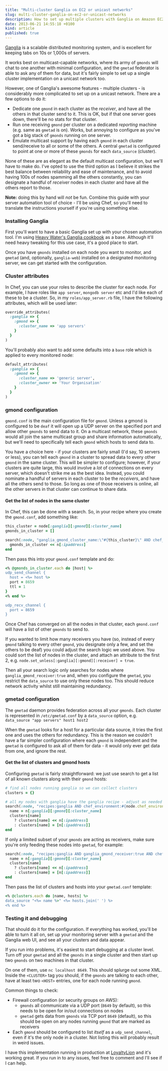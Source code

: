 ```yaml
---
title: "Multi-cluster Ganglia on EC2 or unicast networks"
slug: multi-cluster-ganglia-on-ec2-or-unicast-networks
description: How to set up multiple clusters with Ganglia on Amazon EC2 or unicast networks, with examples in Chef
date: 2013-06-21 14:55:18 +0100
kind: article
published: true
---
```


[Ganglia](https://ganglia.sourceforge.net/) is a scalable distributed monitoring system, and is excellent for keeping tabs on 10s or 1,000s of servers.

It works best on multicast-capable networks, where its army of `gmonds` will chat to one another with minimal configuration, and the `gmetad` federator is able to ask any of them for data, but it's fairly simple to set up a single cluster implementation on a unicast network too.

However, one of Ganglia's awesome features - multiple clusters - is considerably more complicated to set up on a unicast network. There are a few options to do it:

- Dedicate one `gmond` in each cluster as the _receiver_, and have all the others in that cluster send to it. This is OK, but if that one server goes down, there'll be no stats for that cluster.
- Run one receiving `gmond` per cluster on a dedicated _reporting_ machine (e.g. same as `gmetad` is on). Works, but annoying to configure as you've got a big stack of `gmonds` running on one server.
- Emulate multicast support by having each `gmond` in each cluster send/receive to all or some of the others. A central `gmetad` is configured to point at one or more of these `gmonds` for each `data_source` (cluster).

None of these are as elegant as the default multicast configuration, but we'll have to make do. I've opted to use the third option as I believe it strikes the best balance between reliability and ease of maintenance, and to avoid having 100s of nodes spamming all the others constantly, you can designate a handful of _receiver_ nodes in each cluster and have all the others report to those.

**Note:** doing this by hand will _not_ be fun. Combine this guide with your server automation tool of choice - I'll be using Chef, so you'll need to translate the instructions yourself if you're using something else.

<!-- more -->

### Installing Ganglia

First you'll want to have a basic Ganglia set up with your chosen automation tool. I'm using [Heavy Water's Ganglia cookbook](https://github.com/hw-cookbooks/ganglia) as a base. Although it'll need heavy tweaking for this use case, it's a good place to start.

Once you have `gmonds` installed on each node you want to monitor, and `gmetad` (and, optionally, `ganglia-web`) installed on a designated monitoring server, we can get started with the configuration.

### Cluster attributes

In Chef, you can use your roles to describe the cluster for each node. For example, I have roles like `app server`, `mongodb server` etc and I'd like each of these to be a cluster. So, in my `roles/app_server.rb` file, I have the following attributes, which will be used later:

```ruby
override_attributes(
  :ganglia => {
    :gmond => {
      :cluster_name => 'app servers'
    }
  }
)
```

You'll probably also want to add some defaults into a `base` role which is applied to every monitored node:

```ruby
default_attributes(
  :ganglia => {
    :gmond => {
      :cluster_name => 'generic server',
      :cluster_owner => 'Your Organisation'
    }
  }
)
```

### gmond configuration

`gmond.conf` is the main configuration file for `gmond`. Unless a gmond is configured to be `deaf` it will open up a UDP server on the specified port and allow other `gmonds` to send data to it. On a multicast network, these `gmonds` would all join the same multicast group and share information automatically, but we'll need to specifically tell each `gmond` which hosts to send data to.

You have a choice here - if your clusters are fairly small (I'd say, 10 servers or less), you can tell each `gmond` in a cluster to spread data to every other `gmond` in the same cluster. This will be simpler to configure; however, if your clusters are quite large, this would involve a _lot_ of connections on every server, which doesn't strike me as the best idea. Instead, you could nominate a handful of servers in each cluster to be the _receivers_, and have all the others send to those. So long as one of those receivers is online, all the other servers in that cluster can continue to share data.

#### Get the list of nodes in the same cluster

In Chef, this can be done with a search. So, in your recipe where you create the `gmond.conf`, add something like:

```ruby
this_cluster = node[:ganglia][:gmond][:cluster_name]
gmonds_in_cluster = []

search(:node, "ganglia_gmond_cluster_name:\"#{this_cluster}\" AND chef_environment:#{node.chef_environment}") do |n|
  gmonds_in_cluster << n[:ipaddress]
end
```

Then pass this into your `gmond.conf` template and do:

```ruby
<% @gmonds_in_cluster.each do |host| %>
udp_send_channel {
  host = <%= host %>
  port = 8659
  ttl = 1
}
<% end %>

udp_recv_channel {
  port = 8659
}
```

Once Chef has converged on all the nodes in that cluster, each `gmond.conf` will have a list of other `gmonds` to send to.

If you wanted to limit how many receivers you have (so, instead of every `gmond` talking to every other `gmond`, you designate only a few, and set the others to be deaf) you could adjust the search logic we used above. You could sort the list of nodes in the cluster, and attach an attribute to the first 2, e.g. `node.set_unless[:ganglia][:gmond][:receiver] = true`.

Then all your search logic only searches for nodes where `ganglia_gmond_receiver:true` and, when you configure the `gmetad`, you restrict the `data_source` to use only these nodes too. This should reduce network activity whilst still maintaining redundancy.

### gmetad configuration

The `gmetad` daemon provides federation across all your `gmonds`. Each cluster is represented in `/etc/gmetad.conf` by a `data_source` option, e.g. `data_source "app servers" host1 host2`

When the `gmetad` looks for a host for a particular data source, it tries the first one and uses the others for redundancy. This is the reason we couldn't have a far simpler configuration where each `gmond` is independent and the `gmetad` is configured to ask all of them for data - it would only ever get data from one, and ignore the rest.

#### Get the list of clusters and gmond hosts

Configuring `gmetad` is fairly straightforward: we just use search to get a list of all known clusters along with their `gmond` hosts:

```ruby
# find all nodes running ganglia so we can collect clusters
clusters = {}

# all my nodes with ganglia have the ganglia recipe - adjust as needed
search(:node, "recipes:ganglia AND chef_environment:#{node.chef_environment}") do |n|
  name = n[:ganglia][:gmond][:cluster_name]
  clusters[name]
    ? clusters[name] << n[:ipaddress]
    : clusters[name] = [n[:ipaddress]]
end
```

If only a limited subset of your `gmonds` are acting as receivers, make sure you're only feeding these nodes into `gmetad`, for example:

```ruby
search(:node, "recipes:ganglia AND ganglia_gmond_receiver:true AND chef_environment:#{node.chef_environment}") do |n|
  name = n[:ganglia][:gmond][:cluster_name]
  clusters[name]
    ? clusters[name] << n[:ipaddress]
    : clusters[name] = [n[:ipaddress]]
end
```

Then pass the list of clusters and hosts into your `gmetad.conf` template:

```ruby
<% @clusters.each do |name, hosts| %>
data_source "<%= name %>" <%= hosts.join(' ') %>
<% end %>
```

### Testing it and debugging

That should do it for the configuration. If everything has worked, you'll be able to turn it all on, set up your monitoring server with a `gmetad` and the Ganglia web UI, and see all your clusters and data appear.

If you run into problems, it's easiest to start debugging at a cluster level. Turn off your `gmetad` and all the `gmonds` in a single cluster and then start up two `gmonds` on two machines in that cluster.

On one of them, use `nc localhost 8649`. This should splurge out some XML. Inside the `<CLUSTER>` tag you should, if the `gmonds` are talking to each other, have at least two `<HOST>` entries, one for each node running `gmond`.

Common things to check:

- Firewall configuration (or security groups on AWS):
  - `gmonds` all communicate via a UDP port (`8649` by default), so this needs to be open for in/out connections on nodes
  - `gmetad` gets data from `gmonds` via TCP port `8649` (default), so this should be open on any nodes running `gmond` that are marked as receivers
- Each `gmond` should be configured to list _itself_ as a `udp_send_channel`, even if it's the only node in a cluster. Not listing this will probably result in weird issues.

I have this implementation running in production at [LoyaltyLion](https://loyaltylion.com) and it's working great. If you run in to any issues, feel free to comment and I'll see if I can help.

